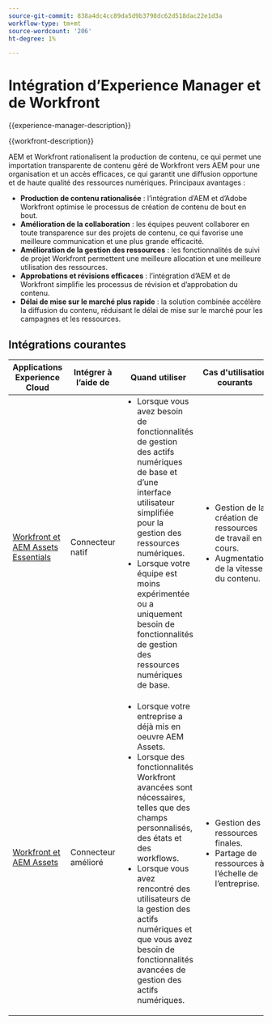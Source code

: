 ```yaml
---
source-git-commit: 838a4dc4cc89da5d9b3798dc62d518dac22e1d3a
workflow-type: tm+mt
source-wordcount: '206'
ht-degree: 1%

---
```



# Intégration d’Experience Manager et de Workfront

{{experience-manager-description}}

{{workfront-description}}

AEM et Workfront rationalisent la production de contenu, ce qui permet une importation transparente de contenu géré de Workfront vers AEM pour une organisation et un accès efficaces, ce qui garantit une diffusion opportune et de haute qualité des ressources numériques. Principaux avantages :

+ **Production de contenu rationalisée** : l’intégration d’AEM et d’Adobe Workfront optimise le processus de création de contenu de bout en bout.
+ **Amélioration de la collaboration** : les équipes peuvent collaborer en toute transparence sur des projets de contenu, ce qui favorise une meilleure communication et une plus grande efficacité.
+ **Amélioration de la gestion des ressources** : les fonctionnalités de suivi de projet Workfront permettent une meilleure allocation et une meilleure utilisation des ressources.
+ **Approbations et révisions efficaces** : l’intégration d’AEM et de Workfront simplifie les processus de révision et d’approbation du contenu.
+ **Délai de mise sur le marché plus rapide** : la solution combinée accélère la diffusion du contenu, réduisant le délai de mise sur le marché pour les campagnes et les ressources.

## Intégrations courantes

<table>
    <thead>
        <tr>
            <th>Applications Experience Cloud</th>
            <th>Intégrer à l’aide de</th>
            <th>Quand utiliser</th>
            <th>Cas d'utilisation courants</th>
        </tr>
    </thead>
    <tbody>
        <tr>
            <td><a href="https://experienceleague.adobe.com/docs/experience-manager-learn/assets-essentials/workfront/configure.html?lang=fr" target="_blank" rel="noreferrer">Workfront et AEM Assets Essentials</a></td>
            <td>Connecteur natif</td>
            <td>
              <ul style="margin-top: 0;">
                <li>Lorsque vous avez besoin de fonctionnalités de gestion des actifs numériques de base et d’une interface utilisateur simplifiée pour la gestion des ressources numériques.</li>
                <li>Lorsque votre équipe est moins expérimentée ou a uniquement besoin de fonctionnalités de gestion des ressources numériques de base.</li>
              </ul>
            </td>
            <td>
                <ul style="margin-top: 0;">
                  <li>Gestion de la création de ressources de travail en cours.</li>
                  <li>Augmentation de la vitesse du contenu.</li>
                </ul>
            </td>
        </tr>
        <tr>
            <td><a href="https://experienceleague.adobe.com/docs/experience-manager-learn/assets/workfront/enhanced-connector/aem-experts-series/overview.html?lang=fr" target="_blank" rel="noreferrer">Workfront et AEM Assets</a></td>
            <td>Connecteur amélioré</td>
            <td>
                <ul style="margin-top: 0;">
                    <li>Lorsque votre entreprise a déjà mis en oeuvre AEM Assets.</li>
                    <li>Lorsque des fonctionnalités Workfront avancées sont nécessaires, telles que des champs personnalisés, des états et des workflows.</li>
                    <li>Lorsque vous avez rencontré des utilisateurs de la gestion des actifs numériques et que vous avez besoin de fonctionnalités avancées de gestion des actifs numériques.</li>
                </ul>
            </td>
            <td>
              <ul style="margin-top: 0;">
                <li>Gestion des ressources finales.</li>
                <li>Partage de ressources à l’échelle de l’entreprise.</li>
              </ul>
            </td>
        </tr>
    </tbody>          
</table>
